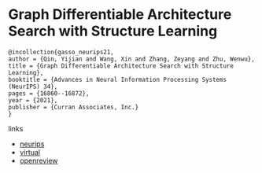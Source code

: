 # Graph Differentiable Architecture Search with Structure Learning

```
@incollection{gasso_neurips21,
author = {Qin, Yijian and Wang, Xin and Zhang, Zeyang and Zhu, Wenwu},
title = {Graph Differentiable Architecture Search with Structure Learning},
booktitle = {Advances in Neural Information Processing Systems (NeurIPS) 34},
pages = {16860--16872},
year = {2021},
publisher = {Curran Associates, Inc.}
}
```

links
- [neurips](https://papers.nips.cc//paper/2021/hash/8c9f32e03aeb2e3000825c8c875c4edd-Abstract.html)
- [virtual](https://neurips.cc/virtual/2021/poster/28433)
- [openreview](https://openreview.net/forum?id=kSv_AMdehh3)
